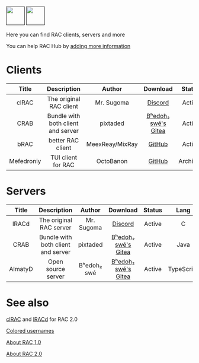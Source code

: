 [<img src="https://github.com/user-attachments/assets/f2be5caa-6246-4a6a-9bee-2b53086f9afb" height="50">]() [<img src="https://github.com/user-attachments/assets/4d35191d-1dbc-4391-a761-6ae7f76ba7af" height="50">]() 

Here you can find RAC clients, servers and more 

You can help RAC Hub by [adding more information](https://github.com/Forbirdden/rachub/pulls)

# Clients

| Title        | Description | Author        | Download     | Status     | Lang     
|    :----:    |    :----:   |    :----:     |  :----:  |  :----:    |  :----:    |
| clRAC | The original RAC client | Mr. Sugoma | [Discord](https://cdn.discordapp.com/attachments/1335223390050717778/1337827369012039860/clRAC-1.99.0.tar.gz?ex=67f74d94&is=67f5fc14&hm=5de7fb84b7b070791366c3045d77d6b6d14091f4c9121603420277ec4df1c93e&) | Active | C |
| CRAB | Bundle with both client and server | pixtaded | [Bʰedoh₂ swé's Gitea](https://gitea.bedohswe.eu.org/pixtaded/crab/releases) | Active | Java |
| bRAC | better RAC client | MeexReay/MixRay | [GitHub](https://github.com/MeexReay/bRAC/releases) | Active | Rust | 
| Mefedroniy | TUI client for RAC | OctoBanon | [GitHub](https://github.com/OctoBanon-Main/mefedroniy-client/releases) | Archived | Rust |

# Servers

| Title        | Description | Author        | Download     | Status     | Lang     |
|    :----:    |    :----:   |    :----:     |  :----:  |  :----:    |  :----:    |
| lRACd | The original RAC server | Mr. Sugoma | [Discord](https://cdn.discordapp.com/attachments/1335223390050717778/1337827368479227946/lRACd-1.99.0.tar.gz?ex=67f74d94&is=67f5fc14&hm=98b26a72a41b06e8823b00adb74af01de2d2f3c1415e5acb865b26bbd55ee0ca&) | Active | C |
| CRAB | Bundle with both client and server | pixtaded | [Bʰedoh₂ swé's Gitea](https://gitea.bedohswe.eu.org/pixtaded/crab/releases) | Active | Java |
| AlmatyD | Open source server | Bʰedoh₂ swé | [Bʰedoh₂ swé's Gitea](https://gitea.bedohswe.eu.org/bedohswe/almatyd) | Active | TypeScript |

# See also
[clRAC](https://cdn.discordapp.com/attachments/1301183706681315388/1340609852145139864/clRAC-2.0.tar.gz?ex=67f789b8&is=67f63838&hm=a01e1ec484a41fcad202e7d0e4f0e8519dae43c5bea49a9cd1dc807b15faedbf&) and [lRACd](https://cdn.discordapp.com/attachments/1301183706681315388/1340609851751141396/lRACd-2.0.6.tar.gz?ex=67f789b7&is=67f63837&hm=53bcfde53599d28e90a7a81d94a8527a34aa4f74a0eb4c610762e35257c791c9&) for RAC 2.0

[Colored usernames](https://github.com/MeexReay/bRAC/blob/main/docs/message_formats.md)

[About RAC 1.0](https://bedohswe.eu.org/text/rac/protocol.md.html)

[About RAC 2.0](https://gitea.bedohswe.eu.org/pixtaded/crab#rac-protocol)
